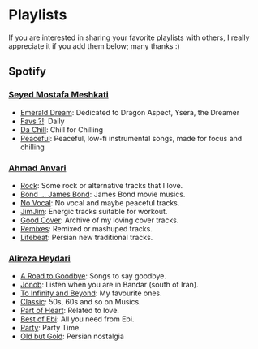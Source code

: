 # Playlists

If you are interested in sharing your favorite playlists with others, I really appreciate it if you add them below; many thanks :)

## Spotify

### [Seyed Mostafa Meshkati](https://github.com/Meshkati)

* [Emerald Dream](https://open.spotify.com/playlist/1NNxST09hrYaoXNbswgQam?si=jZqNzFfbR6S2OJC6U1qfVg): Dedicated to Dragon Aspect, Ysera, the Dreamer
* [Favs ?!](https://open.spotify.com/playlist/4FXBfdUMBAKFY4SC2ec0RS?si=Pec_tZA6QwODT0bkrRQI-w): Daily
* [Da Chill](https://open.spotify.com/playlist/7LgVDlD52Tbsp88K0Uwcrg?si=CJd4w2tRRdycsQ-Ln3mk3g): Chill for Chilling
* [Peaceful](https://open.spotify.com/playlist/4WSg7VLQ1TVzWnPX3ZyOAL?si=CkoVkZ5vR6aRD9r__PLLXA): Peaceful, low-fi instrumental songs, made for focus and chilling

### [Ahmad Anvari](https://github.com/anvari1313)

* [Rock](https://open.spotify.com/playlist/61wUZxrqR0uh849jaVPwC7?si=J7ejUmF_Sga91b8W0D59sA): Some rock or alternative tracks that I love.
* [Bond ... James Bond](https://open.spotify.com/playlist/118qzAVOk402w1FcBHHZbI?si=gcnGuIxUTauokVAYUuQaPA): James Bond movie musics.
* [No Vocal](https://open.spotify.com/playlist/08WsVO1hiez5CO4qANt259?si=Urlf3OfZQ2W_VwHdjJ2UzA): No vocal and maybe peaceful tracks.
* [JimJim](https://open.spotify.com/playlist/3L89rpDRW570Mfz643OEDP?si=IWv2UFK4QKedcbmvjoUSHw): Energic tracks suitable for workout.
* [Good Cover](https://open.spotify.com/playlist/2YUJwJJkstjxzZx2FbFGw0?si=eM-qq-KvS-eDIyWjrcxNzQ): Archive of my loving cover tracks.
* [Remixes](https://open.spotify.com/playlist/5uEOtXjLiaCWtbi90FpFqS?si=YaZ8VJISRzeviOIpCIX1iw): Remixed or mashuped tracks.
* [Lifebeat](https://open.spotify.com/playlist/0WsgJNuWvpxOK5ktV6cknJ?si=rzRVaXeHQXKAL3br7aymzA): Persian new traditional tracks.

### [Alireza Heydari](https://github.com/alirezahi)

* [A Road to Goodbye](https://open.spotify.com/playlist/29QHduA3Dae21eL0BV8n07?si=fbd98799fafd4705): Songs to say goodbye.
* [Jonob](https://open.spotify.com/playlist/083o3xr3jZHKJgBJUOWvNX?si=52b4d8913e0b473c): Listen when you are in Bandar (south of Iran).
* [To Infinity and Beyond](https://open.spotify.com/playlist/2DRN3Twf8ckXGL3gtemUps?si=806da722402d48f5): My favourite ones.
* [Classic](https://open.spotify.com/playlist/4uJ3GnrwOXn8PjmquKu31w?si=ee8a27dba00e47bb): 50s, 60s and so on Musics.
* [Part of Heart](https://open.spotify.com/playlist/02AJz5HlXf6KNj5QDKEg3j?si=d990119e76244b96): Related to love.
* [Best of Ebi](https://open.spotify.com/playlist/0Na3f8r5jl7Yb1bfnmgEFq?si=4e9e1d585e364ec4): All you need from Ebi.
* [Party](https://open.spotify.com/playlist/1I5HhkbPwYqM0RWHNf1Rwv?si=630459e7ab39473c): Party Time.
* [Old but Gold](https://open.spotify.com/playlist/49s4GVa6fKsmdM3mqalYv0?si=34c0f11488f04490): Persian nostalgia
